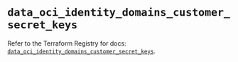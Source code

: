 # `data_oci_identity_domains_customer_secret_keys`

Refer to the Terraform Registry for docs: [`data_oci_identity_domains_customer_secret_keys`](https://registry.terraform.io/providers/oracle/oci/6.18.0/docs/data-sources/identity_domains_customer_secret_keys).
